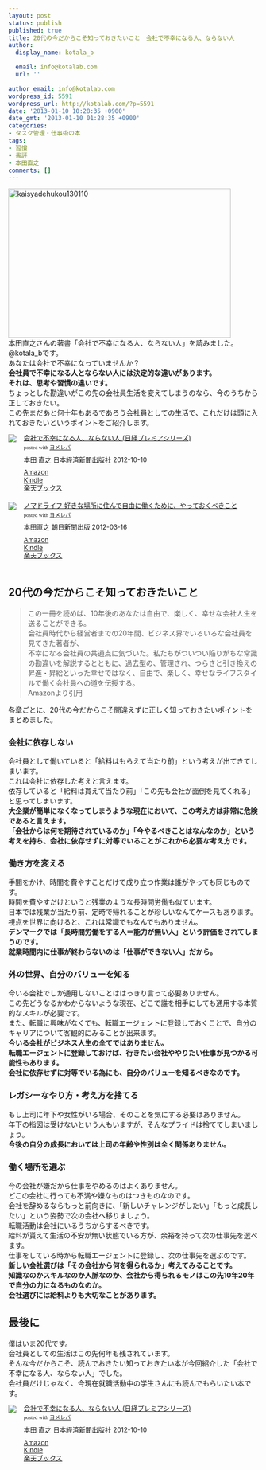 ```yaml
---
layout: post
status: publish
published: true
title: 20代の今だからこそ知っておきたいこと　会社で不幸になる人、ならない人
author:
  display_name: kotala_b

  email: info@kotalab.com
  url: ''

author_email: info@kotalab.com
wordpress_id: 5591
wordpress_url: http://kotalab.com/?p=5591
date: '2013-01-10 10:28:35 +0900'
date_gmt: '2013-01-10 01:28:35 +0900'
categories:
- タスク管理・仕事術の本
tags:
- 習慣
- 書評
- 本田直之
comments: []
---
```

<p><a href="http://kotalab.com/wp-content/uploads/kaisyadehukou130110.jpg" target="_blank"><img src="http://kotalab.com/wp-content/uploads/kaisyadehukou130110-448x300.jpg" alt="kaisyadehukou130110" width="448" height="300" class="alignnone size-large wp-image-5597" /></a><br />
本田直之さんの著書「会社で不幸になる人、ならない人」を読みました。@kotala_bです。<br />
あなたは会社で不幸になっていませんか？<br />
<strong>会社員で不幸になる人とならない人には決定的な違いがあります。<br />
それは、思考や習慣の違いです。</strong><br />
ちょっとした勘違いがこの先の会社員生活を変えてしまうのなら、今のうちから正しておきたい。<br />
この先まだあと何十年もあるであろう会社員としての生活で、これだけは頭に入れておきたいというポイントをご紹介します。</p>
<div class="booklink-box" style="text-align:left;padding-bottom:20px;font-size:small;overflow: hidden">
<div class="booklink-image" style="float:left;margin:0 15px 10px 0"><a href="http://www.amazon.co.jp/exec/obidos/asin/4532261716/same-22/" name="booklink" rel="nofollow" target="_blank"><img src="http://ecx.images-amazon.com/images/I/41KzWpVZOCL._SL160_.jpg" style="border: none" /></a></div>
<div class="booklink-info" style="line-height:120%;overflow: hidden">
<div class="booklink-name" style="margin-bottom:10px;line-height:120%"><a href="http://www.amazon.co.jp/exec/obidos/asin/4532261716/same-22/" rel="nofollow" name="booklink" target="_blank">会社で不幸になる人、ならない人 (日経プレミアシリーズ)</a>
<div class="booklink-powered-date" style="font-size:8pt;margin-top:5px;font-family:verdana;line-height:120%">posted with <a href="http://yomereba.com" target="_blank">ヨメレバ</a></div>
</div>
<div class="booklink-detail" style="margin-bottom:5px">本田 直之 日本経済新聞出版社 2012-10-10    </div>
<div class="booklink-link2" style="margin-top:10px">
<div class="shoplinkamazon"><a href="http://www.amazon.co.jp/exec/obidos/asin/4532261716/same-22/" rel="nofollow" target="_blank" title="アマゾン">Amazon</a></div>
<div class="shoplinkkindle"><a href="http://www.amazon.co.jp/gp/search?keywords=%89%EF%8E%D0%82%C5%95s%8DK%82%C9%82%C8%82%E9%90l%81A%82%C8%82%E7%82%C8%82%A2%90l%20%28%93%FA%8Co%83v%83%8C%83%7E%83A%83V%83%8A%81%5B%83Y%29&amp;__mk_ja_JP=%83J%83%5E%83J%83i&amp;url=node%3D2275256051&amp;tag=same-22" rel="nofollow" target="_blank">Kindle</a></div>
<div class="shoplinkrakuten"><a href="http://hb.afl.rakuten.co.jp/hgc/0fa7afc8.bbfc196a.0fa7afc9.d56c38f1/?pc=http%3A%2F%2Fbooks.rakuten.co.jp%2Frb%2F11809764%2F%3Fscid%3Daf_ich_link_urltxt%26m%3Dhttp%3A%2F%2Fm.rakuten.co.jp%2Fev%2Fbook%2F" rel="nofollow" target="_blank" title="楽天ブックス">楽天ブックス</a></div>
</div>
</div>
<div class="booklink-footer" style="clear: left"></div>
</div>
<div class="booklink-box" style="text-align:left;padding-bottom:20px;font-size:small;overflow: hidden">
<div class="booklink-image" style="float:left;margin:0 15px 10px 0"><a href="http://www.amazon.co.jp/exec/obidos/asin/4023310573/same-22/" name="booklink" rel="nofollow" target="_blank"><img src="http://ecx.images-amazon.com/images/I/41M5F1jiW5L._SL160_.jpg" style="border: none" /></a></div>
<div class="booklink-info" style="line-height:120%;overflow: hidden">
<div class="booklink-name" style="margin-bottom:10px;line-height:120%"><a href="http://www.amazon.co.jp/exec/obidos/asin/4023310573/same-22/" rel="nofollow" name="booklink" target="_blank">ノマドライフ 好きな場所に住んで自由に働くために、やっておくべきこと</a>
<div class="booklink-powered-date" style="font-size:8pt;margin-top:5px;font-family:verdana;line-height:120%">posted with <a href="http://yomereba.com" target="_blank">ヨメレバ</a></div>
</div>
<div class="booklink-detail" style="margin-bottom:5px">本田直之 朝日新聞出版 2012-03-16    </div>
<div class="booklink-link2" style="margin-top:10px">
<div class="shoplinkamazon"><a href="http://www.amazon.co.jp/exec/obidos/asin/4023310573/same-22/" rel="nofollow" target="_blank" title="アマゾン">Amazon</a></div>
<div class="shoplinkkindle"><a href="http://www.amazon.co.jp/gp/search?keywords=%83m%83%7D%83h%83%89%83C%83t%20%8DD%82%AB%82%C8%8F%EA%8F%8A%82%C9%8FZ%82%F1%82%C5%8E%A9%97R%82%C9%93%AD%82%AD%82%BD%82%DF%82%C9%81A%82%E2%82%C1%82%C4%82%A8%82%AD%82%D7%82%AB%82%B1%82%C6&amp;__mk_ja_JP=%83J%83%5E%83J%83i&amp;url=node%3D2275256051&amp;tag=same-22" rel="nofollow" target="_blank">Kindle</a></div>
<div class="shoplinkrakuten"><a href="http://hb.afl.rakuten.co.jp/hgc/0fa7afc8.bbfc196a.0fa7afc9.d56c38f1/?pc=http%3A%2F%2Fbooks.rakuten.co.jp%2Frb%2F11569355%2F%3Fscid%3Daf_ich_link_urltxt%26m%3Dhttp%3A%2F%2Fm.rakuten.co.jp%2Fev%2Fbook%2F" rel="nofollow" target="_blank" title="楽天ブックス">楽天ブックス</a></div>
</div>
</div>
<div class="booklink-footer" style="clear: left"></div>
</div>
<p><!--more--></p>
<h2>20代の今だからこそ知っておきたいこと</h2>
<blockquote><p>この一冊を読めば、10年後のあなたは自由で、楽しく、幸せな会社人生を送ることができる。<br />
会社員時代から経営者までの20年間、ビジネス界でいろいろな会社員を見てきた著者が、<br />
不幸になる会社員の共通点に気づいた。私たちがついつい陥りがちな常識の勘違いを解説するとともに、過去型の、管理され、つらさと引き換えの昇進・昇給といった幸せではなく、自由で、楽しく、幸せなライフスタイルで働く会社員への道を伝授する。<br />
Amazonより引用</p></blockquote>
<p>各章ごとに、20代の今だからこそ間違えずに正しく知っておきたいポイントをまとめました。</p>
<h3>会社に依存しない</h3>
<p>会社員として働いていると「給料はもらえて当たり前」という考えが出てきてしまいます。<br />
これは会社に依存した考えと言えます。<br />
依存していると「給料は貰えて当たり前」「この先も会社が面倒を見てくれる」と思ってしまいます。<br />
<strong>大企業が簡単になくなってしまうような現在において、この考え方は非常に危険であると言えます。<br />
「会社からは何を期待されているのか」「今やるべきことはなんなのか」という考えを持ち、会社に依存せずに対等でいることがこれから必要な考え方です。</strong></p>
<h3>働き方を変える</h3>
<p>手間をかけ、時間を費やすことだけで成り立つ作業は誰がやっても同じものです。<br />
時間を費やすだけというと残業のような長時間労働も似ています。<br />
日本では残業が当たり前、定時で帰れることが珍しいなんてケースもあります。<br />
視点を世界に向けると、これは常識でもなんでもありません。<br />
<strong>デンマークでは「長時間労働をする人＝能力が無い人」という評価をされてしまうのです。<br />
就業時間内に仕事が終わらないのは「仕事ができない人」だから。</strong></p>
<h3>外の世界、自分のバリューを知る</h3>
<p>今いる会社でしか通用しないことははっきり言って必要ありません。<br />
この先どうなるかわからないような現在、どこで誰を相手にしても通用する本質的なスキルが必要です。<br />
また、転職に興味がなくても、転職エージェントに登録しておくことで、自分のキャリアについて客観的にみることが出来ます。<br />
<strong>今いる会社がビジネス人生の全てではありません。<br />
転職エージェントに登録しておけば、行きたい会社ややりたい仕事が見つかる可能性もあります。<br />
会社に依存せずに対等でいる為にも、自分のバリューを知るべきなのです。</strong></p>
<h3>レガシーなやり方・考え方を捨てる</h3>
<p>もし上司に年下や女性がいる場合、そのことを気にする必要はありません。<br />
年下の指図は受けないという人もいますが、そんなプライドは捨ててしまいましょう。<br />
<strong>今後の自分の成長においては上司の年齢や性別は全く関係ありません。</strong></p>
<h3>働く場所を選ぶ</h3>
<p>今の会社が嫌だから仕事をやめるのはよくありません。<br />
どこの会社に行っても不満や嫌なものはつきものなのです。<br />
会社を辞めるならもっと前向きに、「新しいチャレンジがしたい」「もっと成長したい」という姿勢で次の会社へ移りましょう。<br />
転職活動は会社にいるうちからするべきです。<br />
給料が貰えて生活の不安が無い状態でいる方が、余裕を持って次の仕事先を選べます。<br />
仕事をしている時から転職エージェントに登録し、次の仕事先を選ぶのです。<br />
<strong>新しい会社選びは「その会社から何を得られるか」考えてみることです。<br />
知識なのかスキルなのか人脈なのか、会社から得られるモノはこの先10年20年で自分の力になるものなのか。<br />
会社選びには給料よりも大切なことがあります。</strong></p>
<h2>最後に</h2>
<p>僕はいま20代です。<br />
会社員としての生活はこの先何年も残されています。<br />
そんな今だからこそ、読んでおきたい知っておきたい本が今回紹介した「会社で不幸になる人、ならない人」でした。<br />
会社員だけじゃなく、今現在就職活動中の学生さんにも読んでもらいたい本です。</p>
<div class="booklink-box" style="text-align:left;padding-bottom:20px;font-size:small;overflow: hidden">
<div class="booklink-image" style="float:left;margin:0 15px 10px 0"><a href="http://www.amazon.co.jp/exec/obidos/asin/4532261716/same-22/" name="booklink" rel="nofollow" target="_blank"><img src="http://ecx.images-amazon.com/images/I/41KzWpVZOCL._SL160_.jpg" style="border: none" /></a></div>
<div class="booklink-info" style="line-height:120%;overflow: hidden">
<div class="booklink-name" style="margin-bottom:10px;line-height:120%"><a href="http://www.amazon.co.jp/exec/obidos/asin/4532261716/same-22/" rel="nofollow" name="booklink" target="_blank">会社で不幸になる人、ならない人 (日経プレミアシリーズ)</a>
<div class="booklink-powered-date" style="font-size:8pt;margin-top:5px;font-family:verdana;line-height:120%">posted with <a href="http://yomereba.com" target="_blank">ヨメレバ</a></div>
</div>
<div class="booklink-detail" style="margin-bottom:5px">本田 直之 日本経済新聞出版社 2012-10-10    </div>
<div class="booklink-link2" style="margin-top:10px">
<div class="shoplinkamazon"><a href="http://www.amazon.co.jp/exec/obidos/asin/4532261716/same-22/" rel="nofollow" target="_blank" title="アマゾン">Amazon</a></div>
<div class="shoplinkkindle"><a href="http://www.amazon.co.jp/gp/search?keywords=%89%EF%8E%D0%82%C5%95s%8DK%82%C9%82%C8%82%E9%90l%81A%82%C8%82%E7%82%C8%82%A2%90l%20%28%93%FA%8Co%83v%83%8C%83%7E%83A%83V%83%8A%81%5B%83Y%29&amp;__mk_ja_JP=%83J%83%5E%83J%83i&amp;url=node%3D2275256051&amp;tag=same-22" rel="nofollow" target="_blank">Kindle</a></div>
<div class="shoplinkrakuten"><a href="http://hb.afl.rakuten.co.jp/hgc/0fa7afc8.bbfc196a.0fa7afc9.d56c38f1/?pc=http%3A%2F%2Fbooks.rakuten.co.jp%2Frb%2F11809764%2F%3Fscid%3Daf_ich_link_urltxt%26m%3Dhttp%3A%2F%2Fm.rakuten.co.jp%2Fev%2Fbook%2F" rel="nofollow" target="_blank" title="楽天ブックス">楽天ブックス</a></div>
</div>
</div>
<div class="booklink-footer" style="clear: left"></div>
</div>
